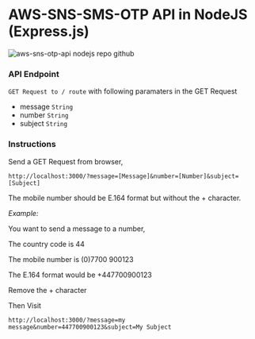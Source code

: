 # AWS-SNS-SMS-OTP API in NodeJS (Express.js)

![aws-sns-otp-api nodejs repo github](./aws-sns-otp-api.png)

### API Endpoint

`GET Request to / route` with following paramaters in the GET Request

- message `String`
- number `String`
- subject `String`

### Instructions

Send a GET Request from browser,

`http://localhost:3000/?message=[Message]&number=[Number]&subject=[Subject]`

The mobile number should be E.164 format but without the + character.

*Example:*

You want to send a message to a number,

The country code is 44

The mobile number is (0)7700 900123

The E.164 format would be +447700900123

Remove the + character

Then Visit 

`http://localhost:3000/?message=my message&number=447700900123&subject=My Subject`